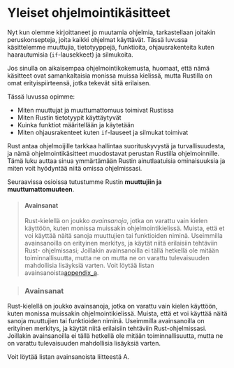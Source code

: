 # Yleiset ohjelmointikäsitteet

Nyt kun olemme kirjoittaneet jo muutamia ohjelmia, tarkastellaan joitakin peruskonsepteja, joita kaikki ohjelmat käyttävät. 
Tässä luvussa käsittelemme muuttujia, tietotyyppejä, funktioita, ohjausrakenteita kuten haarautumisia (`if`-lausekkeet) ja silmukoita.

Jos sinulla on aikaisempaa ohjelmointikokemusta, huomaat, että nämä käsitteet ovat samankaltaisia monissa muissa kielissä, 
mutta Rustilla on omat erityispiirteensä, jotka tekevät siitä erilaisen.

Tässä luvussa opimme:

- Miten muuttujat ja muuttumattomuus toimivat Rustissa
- Miten Rustin tietotyypit käyttäytyvät
- Kuinka funktiot määritellään ja käytetään
- Miten ohjausrakenteet kuten `if`-lauseet ja silmukat toimivat

Rust antaa ohjelmoijille tarkkaa hallintaa suorituskyvystä ja turvallisuudesta, ja nämä ohjelmointikäsitteet muodostavat perustan 
Rustilla ohjelmoinnille. Tämä luku auttaa sinua ymmärtämään Rustin ainutlaatuisia ominaisuuksia ja miten voit hyödyntää niitä omissa ohjelmissasi.

Seuraavissa osioissa tutustumme Rustin **muuttujiin ja muuttumattomuuteen**.

> #### Avainsanat
>
>Rust-kielellä on joukko _avainsanoja_, jotka on varattu vain
> kielen käyttöön, kuten monissa muissakin ohjelmointikielissä. Muista, että et voi käyttää
> näitä sanoja muuttujien tai funktioiden niminä. Useimmilla avainsanoilla on
> erityinen merkitys, ja käytät niitä erilaisiin tehtäviin Rust-
> ohjelmissasi; Joillakin avainsanoilla ei tällä hetkellä ole mitään toiminnallisuutta, mutta ne on
> mutta ne on varattu tulevaisuuden mahdollisia lisäyksiä varten.
> Voit löytää listan avainsanoista[appendix_a][appendix_a]<!-- ignore -->.

[appendix_a]: appendix-01-keywords.md

>### Avainsanat

Rust-kielellä on joukko avainsanoja, jotka on varattu vain kielen käyttöön, kuten monissa muissakin ohjelmointikielissä. Muista, että et voi käyttää näitä sanoja muuttujien tai funktioiden niminä. Useimmilla avainsanoilla on erityinen merkitys, ja käytät niitä erilaisiin tehtäviin Rust-ohjelmissasi. Joillakin avainsanoilla ei tällä hetkellä ole mitään toiminnallisuutta, mutta ne on varattu tulevaisuuden mahdollisia lisäyksiä varten.

Voit löytää listan avainsanoista liitteestä A.


